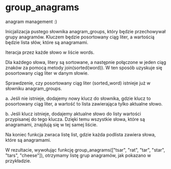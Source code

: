 # group_anagrams
anagram management :)

Inicjalizacja pustego słownika anagram_groups, który będzie przechowywał grupy anagramów. Kluczem będzie posortowany ciąg liter, a wartością będzie lista słów, które są anagramami.

Iteracja przez każde słowo w liście words.

Dla każdego słowa, litery są sortowane, a następnie połączone w jeden ciąg znaków za pomocą metody join(sorted(word)). W ten sposób uzyskuje się posortowany ciąg liter w danym słowie.

Sprawdzenie, czy posortowany ciąg liter (sorted_word) istnieje już w słowniku anagram_groups.

a. Jeśli nie istnieje, dodajemy nowy klucz do słownika, gdzie klucz to posortowany ciąg liter, a wartość to lista zawierająca tylko aktualne słowo.

b. Jeśli klucz istnieje, dodajemy aktualne słowo do listy wartości przypisanej do tego klucza. Dzięki temu wszystkie słowa, które są anagramami, znajdują się w tej samej liście.

Na koniec funkcja zwraca listę list, gdzie każda podlista zawiera słowa, które są anagramami.

W rezultacie, wywołując funkcję group_anagrams(["tsar", "rat", "tar", "star", "tars", "cheese"]), otrzymamy listę grup anagramów, jak pokazano w przykładzie.